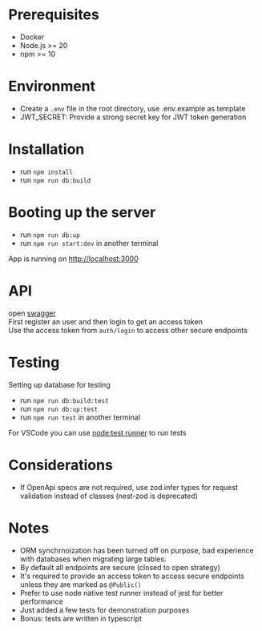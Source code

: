 # Prerequisites
- Docker
- Node.js >= 20
- npm >= 10

# Environment
- Create a `.env` file in the root directory, use .env.example as template  
- JWT_SECRET: Provide a strong secret key for JWT token generation  

# Installation
- run `npm install`
- run `npm run db:build`

# Booting up the server
- run `npm run db:up`
- run `npm run start:dev` in another terminal

App is running on [http://localhost:3000]()

# API
open [swagger](http://localhost:3000/swagger)  
First register an user and then login to get an access token  
Use the access token from `auth/login` to access other secure endpoints  

# Testing
Setting up database for testing
- run `npm run db:build:test`
- run `npm run db:up:test`
- run `npm run test` in another terminal

For VSCode you can use [node:test runner](https://marketplace.visualstudio.com/items?itemName=connor4312.nodejs-testing) to run tests

# Considerations
- If OpenApi specs are not required, use zod.infer types for request validation instead of classes (nest-zod is deprecated)

# Notes
- ORM synchrnoization has been turned off on purpose, bad experience with databases when migrating large tables.
- By default all endpoints are secure (closed to open strategy)
- It's required to provide an access token to access secure endpoints unless they are marked as `@Public()`
- Prefer to use node native test runner instead of jest for better performance
- Just added a few tests for demonstration purposes
- Bonus: tests are written in typescript
